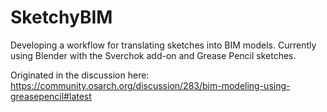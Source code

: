 # SketchyBIM
Developing a workflow for translating sketches into BIM models.
Currently using Blender with the Sverchok add-on and Grease Pencil sketches.

Originated in the discussion here:
https://community.osarch.org/discussion/283/bim-modeling-using-greasepencil#latest
